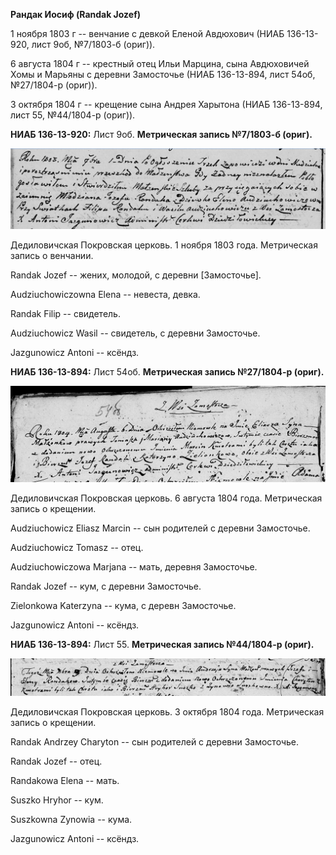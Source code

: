 **Рандак Иосиф (Randak Jozef)**

1 ноября 1803 г -- венчание с девкой Еленой Авдюхович (НИАБ 136-13-920,
лист 9об, №7/1803-б (ориг)).

6 августа 1804 г -- крестный отец Ильи Марцина, сына Авдюховичей Хомы и
Марьяны с деревни Замосточье (НИАБ 136-13-894, лист 54об, №27/1804-р
(ориг)).

3 октября 1804 г -- крещение сына Андрея Харытона (НИАБ 136-13-894, лист
55, №44/1804-р (ориг)).

**НИАБ 136-13-920:** Лист 9об. **Метрическая запись №7/1803-б (ориг).**

![](./media/82813512ae294afca03cb01d9f8ac07e10048fd8.png)

Дедиловичская Покровская церковь. 1 ноября 1803 года. Метрическая запись
о венчании.

Randak Jozef -- жених, молодой, с деревни \[Замосточье\].

Audziuchowiczowna Elena -- невеста, девка.

Randak Filip -- свидетель.

Audziuchowicz Wasil -- свидетель, с деревни Замосточье.

Jazgunowicz Antoni -- ксёндз.

**НИАБ 136-13-894:** Лист 54об. **Метрическая запись №27/1804-р
(ориг).**

![](./media/f01067a9f178f864a4c823c6f6ce5b252d852fc4.png)

Дедиловичская Покровская церковь. 6 августа 1804 года. Метрическая
запись о крещении.

Audziuchowicz Eliasz Marcin -- сын родителей с деревни Замосточье.

Audziuchowicz Tomasz -- отец.

Audziuchowiczowa Marjana -- мать, деревня Замосточье.

Randak Jozef -- кум, с деревни Замосточье.

Zielonkowa Katerzyna -- кума, с деревн Замосточье.

Jazgunowicz Antoni -- ксёндз.

**НИАБ 136-13-894:** Лист 55. **Метрическая запись №44/1804-р (ориг).**

![](./media/0622b7d7c9da04694d13b685dd0f1bcd1dbbafaf.png)

Дедиловичская Покровская церковь. 3 октября 1804 года. Метрическая
запись о крещении.

Randak Andrzey Charyton -- сын родителей с деревни Замосточье.

Randak Jozef -- отец.

Randakowa Elena -- мать.

Suszko Hryhor -- кум.

Suszkowna Zynowia -- кума.

Jazgunowicz Antoni -- ксёндз.
